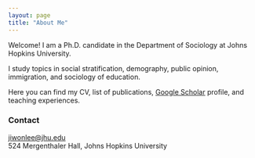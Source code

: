 ```yaml
---
layout: page
title: "About Me"
---
```


Welcome! I am a Ph.D. candidate in the Department of Sociology at Johns Hopkins University. <br>

I study topics in  social stratification, demography, public opinion, immigration, and sociology of education. 

Here you can find my CV, list of publications, [Google Scholar](https://https://scholar.google.com/citations?user=nszIX_sAAAAJ&hl=en) profile, and teaching experiences. 
  
  
### Contact
<jiwonlee@jhu.edu>  
524 Mergenthaler Hall, Johns Hopkins University
